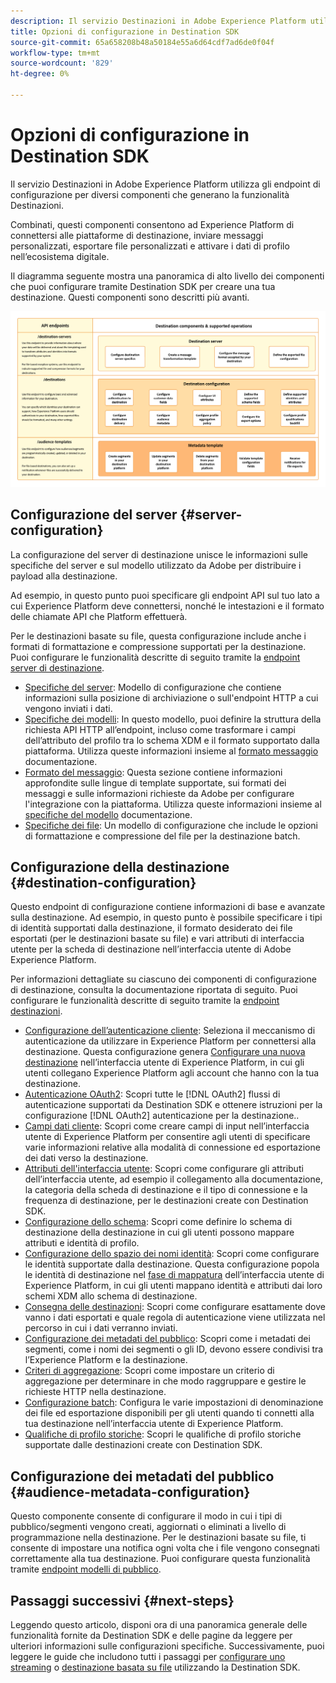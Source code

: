 ```yaml
---
description: Il servizio Destinazioni in Adobe Experience Platform utilizza gli endpoint di configurazione per diversi componenti che generano la funzionalità Destinazioni. Scopri come questi componenti combinati consentono ad Experience Platform di connettersi ai partner di destinazione, inviare messaggi personalizzati e attivare i dati di profilo nell’ecosistema digitale.
title: Opzioni di configurazione in Destination SDK
source-git-commit: 65a658208b48a50184e55a6d64cdf7ad6de0f04f
workflow-type: tm+mt
source-wordcount: '829'
ht-degree: 0%

---
```



# Opzioni di configurazione in Destination SDK

Il servizio Destinazioni in Adobe Experience Platform utilizza gli endpoint di configurazione per diversi componenti che generano la funzionalità Destinazioni.

Combinati, questi componenti consentono ad Experience Platform di connettersi alle piattaforme di destinazione, inviare messaggi personalizzati, esportare file personalizzati e attivare i dati di profilo nell’ecosistema digitale.

Il diagramma seguente mostra una panoramica di alto livello dei componenti che puoi configurare tramite Destination SDK per creare una tua destinazione. Questi componenti sono descritti più avanti.

![Diagramma che mostra i componenti Destination SDK, gli endpoint di configurazione e le operazioni da essi supportate.](../assets/functionality/destination-sdk-components-diagram.png)

## Configurazione del server {#server-configuration}

La configurazione del server di destinazione unisce le informazioni sulle specifiche del server e sul modello utilizzato da Adobe per distribuire i payload alla destinazione.

Ad esempio, in questo punto puoi specificare gli endpoint API sul tuo lato a cui Experience Platform deve connettersi, nonché le intestazioni e il formato delle chiamate API che Platform effettuerà.

Per le destinazioni basate su file, questa configurazione include anche i formati di formattazione e compressione supportati per la destinazione. Puoi configurare le funzionalità descritte di seguito tramite la [endpoint server di destinazione](../authoring-api/destination-server/create-destination-server.md).

* [Specifiche del server](destination-server/server-specs.md): Modello di configurazione che contiene informazioni sulla posizione di archiviazione o sull&#39;endpoint HTTP a cui vengono inviati i dati.
* [Specifiche dei modelli](destination-server/templating-specs.md): In questo modello, puoi definire la struttura della richiesta API HTTP all’endpoint, incluso come trasformare i campi dell’attributo del profilo tra lo schema XDM e il formato supportato dalla piattaforma. Utilizza queste informazioni insieme al [formato messaggio](destination-server/message-format.md) documentazione.
* [Formato del messaggio](destination-server/message-format.md): Questa sezione contiene informazioni approfondite sulle lingue di template supportate, sui formati dei messaggi e sulle informazioni richieste da Adobe per configurare l&#39;integrazione con la piattaforma. Utilizza queste informazioni insieme al [specifiche del modello](destination-server/templating-specs.md) documentazione.
* [Specifiche dei file](destination-server/file-formatting.md): Un modello di configurazione che include le opzioni di formattazione e compressione del file per la destinazione batch.

## Configurazione della destinazione {#destination-configuration}

Questo endpoint di configurazione contiene informazioni di base e avanzate sulla destinazione. Ad esempio, in questo punto è possibile specificare i tipi di identità supportati dalla destinazione, il formato desiderato dei file esportati (per le destinazioni basate su file) e vari attributi di interfaccia utente per la scheda di destinazione nell’interfaccia utente di Adobe Experience Platform.

Per informazioni dettagliate su ciascuno dei componenti di configurazione di destinazione, consulta la documentazione riportata di seguito. Puoi configurare le funzionalità descritte di seguito tramite la [endpoint destinazioni](../authoring-api/destination-configuration/create-destination-configuration.md).

* [Configurazione dell’autenticazione cliente](destination-configuration/customer-authentication.md): Seleziona il meccanismo di autenticazione da utilizzare in Experience Platform per connettersi alla destinazione. Questa configurazione genera [Configurare una nuova destinazione](../../ui/connect-destination.md) nell’interfaccia utente di Experience Platform, in cui gli utenti collegano Experience Platform agli account che hanno con la tua destinazione.
* [Autenticazione OAuth2](destination-configuration/oauth2-authentication.md): Scopri tutte le [!DNL OAuth2] flussi di autenticazione supportati da Destination SDK e ottenere istruzioni per la configurazione [!DNL OAuth2] autenticazione per la destinazione..
* [Campi dati cliente](destination-configuration/customer-data-fields.md): Scopri come creare campi di input nell’interfaccia utente di Experience Platform per consentire agli utenti di specificare varie informazioni relative alla modalità di connessione ed esportazione dei dati verso la destinazione.
* [Attributi dell&#39;interfaccia utente](destination-configuration/ui-attributes.md): Scopri come configurare gli attributi dell’interfaccia utente, ad esempio il collegamento alla documentazione, la categoria della scheda di destinazione e il tipo di connessione e la frequenza di destinazione, per le destinazioni create con Destination SDK.
* [Configurazione dello schema](destination-configuration/schema-configuration.md): Scopri come definire lo schema di destinazione della destinazione in cui gli utenti possono mappare attributi e identità di profilo.
* [Configurazione dello spazio dei nomi identità](destination-configuration/identity-namespace-configuration.md): Scopri come configurare le identità supportate dalla destinazione. Questa configurazione popola le identità di destinazione nel [fase di mappatura](../../ui/activate-segment-streaming-destinations.md#mapping) dell’interfaccia utente di Experience Platform, in cui gli utenti mappano identità e attributi dai loro schemi XDM allo schema di destinazione.
* [Consegna delle destinazioni](destination-configuration/destination-delivery.md): Scopri come configurare esattamente dove vanno i dati esportati e quale regola di autenticazione viene utilizzata nel percorso in cui i dati verranno inviati.
* [Configurazione dei metadati del pubblico](destination-configuration/audience-metadata-configuration.md): Scopri come i metadati dei segmenti, come i nomi dei segmenti o gli ID, devono essere condivisi tra l’Experience Platform e la destinazione.
* [Criteri di aggregazione](destination-configuration/aggregation-policy.md): Scopri come impostare un criterio di aggregazione per determinare in che modo raggruppare e gestire le richieste HTTP nella destinazione.
* [Configurazione batch](destination-configuration/batch-configuration.md): Configura le varie impostazioni di denominazione dei file ed esportazione disponibili per gli utenti quando ti connetti alla tua destinazione nell’interfaccia utente di Experience Platform.
* [Qualifiche di profilo storiche](destination-configuration/historical-profile-qualifications.md): Scopri le qualifiche di profilo storiche supportate dalle destinazioni create con Destination SDK.

## Configurazione dei metadati del pubblico {#audience-metadata-configuration}

Questo componente consente di configurare il modo in cui i tipi di pubblico/segmenti vengono creati, aggiornati o eliminati a livello di programmazione nella destinazione. Per le destinazioni basate su file, ti consente di impostare una notifica ogni volta che i file vengono consegnati correttamente alla tua destinazione. Puoi configurare questa funzionalità tramite [endpoint modelli di pubblico](../metadata-api/create-audience-template.md).

## Passaggi successivi {#next-steps}

Leggendo questo articolo, disponi ora di una panoramica generale delle funzionalità fornite da Destination SDK e delle pagine da leggere per ulteriori informazioni sulle configurazioni specifiche. Successivamente, puoi leggere le guide che includono tutti i passaggi per [configurare uno streaming](../guides/configure-destination-instructions.md) o [destinazione basata su file](../guides/configure-file-based-destination-instructions.md) utilizzando la Destination SDK.

